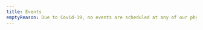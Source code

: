 ```yaml
---
title: Events
emptyReason: Due to Covid-19, no events are scheduled at any of our physical locations.
---
```

